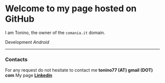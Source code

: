 Welcome to my page hosted on GitHub
===================================

I am Tonino, the owner of the `comania.it` domain.

Development *Android*

------------

### Contacts
For any request do not hesitate to contact me **tonino77 (AT) gmail (DOT) com**
My page [**Linkedin**](https://www.linkedin.com/in/chiaia/)
